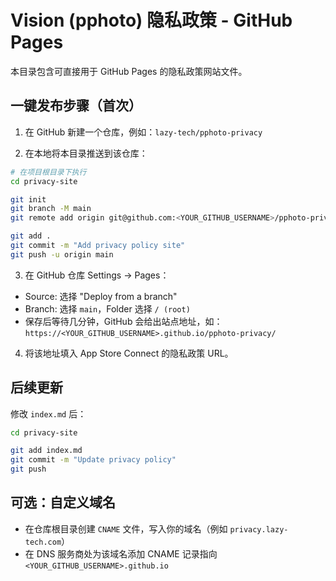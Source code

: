 # Vision (pphoto) 隐私政策 - GitHub Pages

本目录包含可直接用于 GitHub Pages 的隐私政策网站文件。

## 一键发布步骤（首次）

1) 在 GitHub 新建一个仓库，例如：`lazy-tech/pphoto-privacy`

2) 在本地将本目录推送到该仓库：

```bash
# 在项目根目录下执行
cd privacy-site

git init
git branch -M main
git remote add origin git@github.com:<YOUR_GITHUB_USERNAME>/pphoto-privacy.git

git add .
git commit -m "Add privacy policy site"
git push -u origin main
```

3) 在 GitHub 仓库 Settings → Pages：
- Source: 选择 "Deploy from a branch"
- Branch: 选择 `main`，Folder 选择 `/ (root)`
- 保存后等待几分钟，GitHub 会给出站点地址，如：
  `https://<YOUR_GITHUB_USERNAME>.github.io/pphoto-privacy/`

4) 将该地址填入 App Store Connect 的隐私政策 URL。

## 后续更新

修改 `index.md` 后：
```bash
cd privacy-site

git add index.md
git commit -m "Update privacy policy"
git push
```

## 可选：自定义域名
- 在仓库根目录创建 `CNAME` 文件，写入你的域名（例如 `privacy.lazy-tech.com`）
- 在 DNS 服务商处为该域名添加 CNAME 记录指向 `<YOUR_GITHUB_USERNAME>.github.io`
